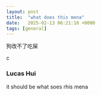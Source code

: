 ```yaml
---
layout: post
title:  "what does this mena"
date:   2025-02-13 06:21:18 +0000
tags: [general]
---
```

狗改不了吃屎

c

### Lucas Hui
it should be what soes rhis mena